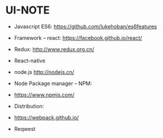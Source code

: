# UI-NOTE
* Javascript ES6: https://github.com/lukehoban/es6features
* Framework – react: https://facebook.github.io/react/
* Redux: http://www.redux.org.cn/
* React-native

* node.js http://nodejs.cn/
 
* Node Package manager – NPM:
* https://www.npmjs.com/
 
* Distribution:
* https://webpack.github.io/

* Reqwest
